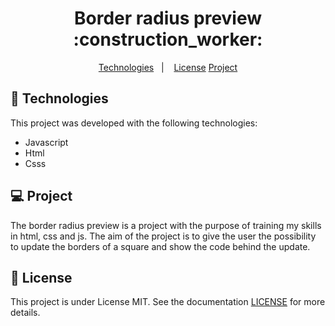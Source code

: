 <p align = "center" >
  <h1 align="center">Border radius preview :construction_worker:</h1>
</p>

<p align="center">
  <a href="#-Technologies">Technologies</a>&nbsp;&nbsp;&nbsp;|&nbsp;&nbsp;&nbsp;
  <a href="#License">License</a>
  <a href="#Project">Project</a>
</p>

## 🚀 Technologies

This project was developed with the following technologies:

- Javascript
- Html
- Csss

## 💻 Project 

The border radius preview is a project with the purpose of training my skills in html, css and js.
The aim of the project is to give the user the possibility to update the borders of a square and show the code behind the update.

## :memo: License
This project is under License MIT. See the documentation [LICENSE](LICENSE) for more details.
